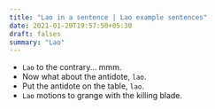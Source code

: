 ```yaml
---
title: "Lao in a sentence | Lao example sentences"
date: 2021-01-20T19:57:50+05:30
draft: falses
summary: "Lao"
---
```

- `Lao` to the contrary... mmm.
- Now what about the antidote, `lao`.
- Put the antidote on the table, `lao`.
- `Lao` motions to grange with the killing blade.
                 
